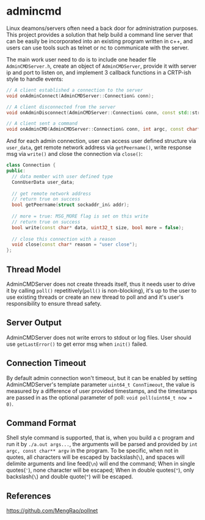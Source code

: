 # admincmd
Linux deamons/servers often need a back door for administration purposes. This project provides a solution that help build a command line server that can be easily be incorporated into an existing program written in c++, and users can use tools such as telnet or nc to communicate with the server.

The main work user need to do is to include one header file `AdminCMDServer.h`, create an object of `AdminCMDServer`, provide it with server ip and port to listen on, and implement 3 callback functions in a CRTP-ish style to handle events:

```c++
// A client established a connection to the server
void onAdminConnect(AdminCMDServer::Connection& conn);

// A client disconnected from the server
void onAdminDisconnect(AdminCMDServer::Connection& conn, const std::string& error);

// A client sent a command
void onAdminCMD(AdminCMDServer::Connection& conn, int argc, const char** argv);
```
And for each admin connection, user can access user defined structure via `user_data`, get remote network address via `getPeername()`, write response msg via `write()` and close the connection via `close()`:

```c++
class Connection {
public:
  // data member with user defined type
  ConnUserData user_data;
  
  // get remote network address
  // return true on success
  bool getPeername(struct sockaddr_in& addr);
  
  // more = true: MSG_MORE flag is set on this write
  // return true on success
  bool write(const char* data, uint32_t size, bool more = false);
  
  // close this connection with a reason
  void close(const char* reason = "user close");
};
```

## Thread Model
AdminCMDServer does not create threads itself, thus it needs user to drive it by calling `poll()` repetitively(`poll()` is non-blocking), it's up to the user to use existing threads or create an new thread to poll and and it's user's responsibility to ensure thread safety.

## Server Output
AdminCMDServer does not write errors to stdout or log files. User should use `getLastError()` to get error msg when `init()` failed.

## Connection Timeout
By default admin connection won't timeout, but it can be enabled by setting AdminCMDServer's template parameter `uint64_t ConnTimeout`,
the value is measured by a difference of user provided timestamps, and the timestamps are passed in as the optional parameter of poll: `void poll(uint64_t now = 0)`.

## Command Format
Shell style command is supported, that is, when you build a c program and run it by `./a.out args...`, the arguments will be parsed and provided by `int argc, const char** argv` in the program. To be specific, when not in quotes, all characters will be escaped by backslash(`\`), and spaces will delimite arguments and line feed(`\n`) will end the command; When in single quotes(`'`), none character will be escaped; When in double quotes(`"`), only backslash(`\`) and double quote(`"`) will be escaped.

## References
https://github.com/MengRao/pollnet
